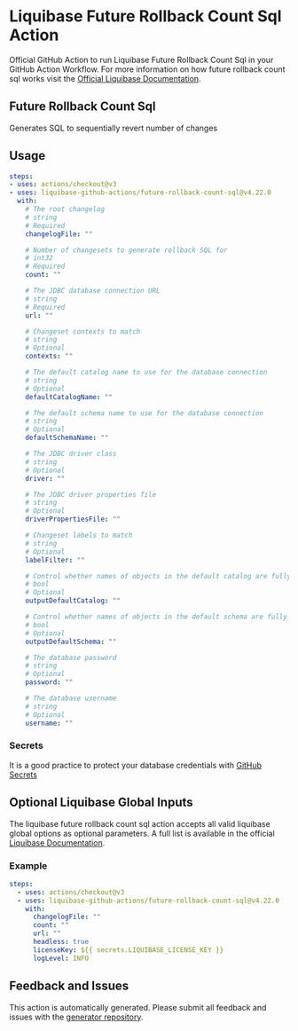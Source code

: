 # Liquibase Future Rollback Count Sql Action
Official GitHub Action to run Liquibase Future Rollback Count Sql in your GitHub Action Workflow. For more information on how future rollback count sql works visit the [Official Liquibase Documentation](https://docs.liquibase.com/commands/home.html).
## Future Rollback Count Sql
Generates SQL to sequentially revert <count> number of changes
## Usage
```yaml
steps:
- uses: actions/checkout@v3
- uses: liquibase-github-actions/future-rollback-count-sql@v4.22.0
  with:
    # The root changelog
    # string
    # Required
    changelogFile: ""

    # Number of changesets to generate rollback SQL for
    # int32
    # Required
    count: ""

    # The JDBC database connection URL
    # string
    # Required
    url: ""

    # Changeset contexts to match
    # string
    # Optional
    contexts: ""

    # The default catalog name to use for the database connection
    # string
    # Optional
    defaultCatalogName: ""

    # The default schema name to use for the database connection
    # string
    # Optional
    defaultSchemaName: ""

    # The JDBC driver class
    # string
    # Optional
    driver: ""

    # The JDBC driver properties file
    # string
    # Optional
    driverPropertiesFile: ""

    # Changeset labels to match
    # string
    # Optional
    labelFilter: ""

    # Control whether names of objects in the default catalog are fully qualified or not. If true they are. If false, only objects outside the default catalog are fully qualified
    # bool
    # Optional
    outputDefaultCatalog: ""

    # Control whether names of objects in the default schema are fully qualified or not. If true they are. If false, only objects outside the default schema are fully qualified
    # bool
    # Optional
    outputDefaultSchema: ""

    # The database password
    # string
    # Optional
    password: ""

    # The database username
    # string
    # Optional
    username: ""

```

### Secrets
It is a good practice to protect your database credentials with [GitHub Secrets](https://docs.github.com/en/actions/security-guides/encrypted-secrets)

## Optional Liquibase Global Inputs
The liquibase future rollback count sql action accepts all valid liquibase global options as optional parameters. A full list is available in the official [Liquibase Documentation](https://docs.liquibase.com/parameters/command-parameters.html).

### Example
```yaml
steps:
  - uses: actions/checkout@v3
  - uses: liquibase-github-actions/future-rollback-count-sql@v4.22.0
    with:
      changelogFile: ""
      count: ""
      url: ""
      headless: true
      licenseKey: ${{ secrets.LIQUIBASE_LICENSE_KEY }}
      logLevel: INFO
```

## Feedback and Issues
This action is automatically generated. Please submit all feedback and issues with the [generator repository](https://github.com/liquibase/github-action-generator/issues).
